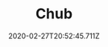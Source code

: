 ---
templateKey: blog-post
featuredpost: false
date: 2020-02-27T20:52:45.711Z
featuredimage: /img/Chub.png
title: Chub
description: A common freshwater fish known for its voracious appetite.
type: fish
sellPrice: 50
energy: 
health: 
tags:
  - fish
  - Forest
  - Mountain
  - 6am - 2am
  - spring
  - summer
  - fall
  - winter
  - AnyWeather
  - Field Research Bundle
---